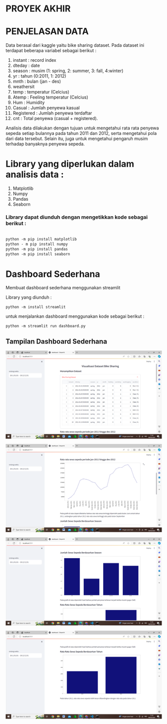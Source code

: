 # PROYEK AKHIR

# PENJELASAN DATA 
Data berasal dari kaggle yaitu bike sharing dataset. Pada dataset ini terdapat beberapa variabel sebagai berikut :

1. instant : record index
2. dteday : date
3. season : musim (1: spring, 2: summer, 3: fall, 4:winter)
4. yr : tahun (0:2011, 1: 2012)
5. mnth : bulan (jan - des)
6. weathersit 
7. temp : temperatur (Celcius)
8. Atemp : Feeling temperatur (Celcius)
9. Hum : Humidity
10. Casual : Jumlah penyewa kasual
11. Registered : Jumlah penyewa terdaftar 
12. cnt : Total penyewa (casual + registered).

Analisis data dilakukan dengan tujuan untuk mengetahui rata rata penyewa sepeda setiap bulannya pada tahun 2011 dan 2012, serta mengetahui pola dari data tersebut. Selain itu, juga untuk mengetahui pengaruh musim terhadap banyaknya penyewa sepeda. 

# Library yang diperlukan dalam analisis data :
1. Matplotlib
2. Numpy
3. Pandas 
4. Seaborn 

### Library dapat diunduh dengan mengetikkan kode sebagai berikut : 

```

python -m pip install matplotlib
python - m pip install numpy 
python -m pip install pandas 
python -m pip install seaborn 

```

# Dashboard Sederhana 
Membuat dashboard sederhana menggunakan streamlit 

Library yang diunduh :
```
python -m install streamlit 
```
untuk menjalankan dashboard menggunakan kode sebagai berikut :
```
python -m streamlit run dashboard.py
```

## Tampilan Dashboard Sederhana 

![image1](https://github.com/Kennajwa/proyek1/blob/main/Tampilan%20Dashboard/Screenshot%20(127).png)

![image2](https://github.com/Kennajwa/proyek1/blob/main/Tampilan%20Dashboard/Screenshot%20(128).png)

![image](https://github.com/Kennajwa/proyek1/blob/main/Tampilan%20Dashboard/Screenshot%20(129).png)

![image](https://github.com/Kennajwa/proyek1/blob/main/Tampilan%20Dashboard/Screenshot%20(130).png)







